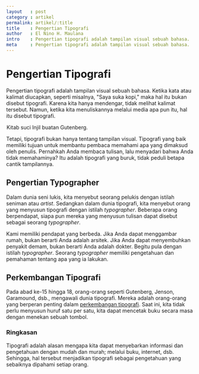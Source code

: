 ```yaml
---
layout   : post
category : artikel
permalink: artikel/:title
title    : Pengertian Tipografi
author   : El Nino H. Maulana
intro    : Pengertian tipografi adalah tampilan visual sebuah bahasa.
meta     : Pengertian tipografi adalah tampilan visual sebuah bahasa.
---
```


# Pengertian Tipografi

Pengertian tipografi adalah tampilan visual sebuah bahasa. Ketika kata atau kalimat diucapkan, seperti misalnya, "Saya suka kopi," maka hal itu bukan disebut tipografi. Karena kita hanya mendengar, tidak melihat kalimat tersebut. Namun, ketika kita menuliskannya melalui media apa pun itu, hal itu disebut tipografi.

<img src="data:image/png;base64,R0lGODlhAQABAAD/ACwAAAAAAQABAAACADs=" data-src="https://cdn-images-1.medium.com/max/720/1*YoCscF_Wfx6XA16j_lZB-A.jpeg" alt="Kitab Suci Injil Buatan Gutenberg" title="Kitab Suci Injil Buatan Gutenberg"><span class="img-caption">Kitab suci Injil buatan Gutenberg.</span>

Tetapi, tipografi bukan hanya tentang tampilan visual. Tipografi yang baik memiliki tujuan untuk membantu pembaca memahami apa yang dimaksud oleh penulis. Pernahkah Anda membaca tulisan, lalu menyadari bahwa Anda tidak memahaminya? Itu adalah tipografi yang buruk, tidak peduli betapa cantik tampilannya.

## Pengertian Typographer

Dalam dunia seni lukis, kita menyebut seorang pelukis dengan istilah seniman atau *artist*. Sedangkan dalam dunia tipografi, kita menyebut orang yang menyusun tipografi dengan istilah *typographer*. Beberapa orang berpendapat, siapa pun mereka yang menyusun tulisan dapat disebut sebagai seorang *typographer*.

Kami memiliki pendapat yang berbeda. Jika Anda dapat menggambar rumah, bukan berarti Anda adalah arsitek. Jika Anda dapat menyembuhkan penyakit demam, bukan berarti Anda adalah dokter. Begitu pula dengan istilah *typographer*. Seorang *typographer* memiliki pengetahuan dan pemahaman tentang apa yang ia lakukan.

## Perkembangan Tipografi

<p>Pada abad ke-15 hingga 18, orang-orang seperti Gutenberg, Jenson, Garamound, dsb., mengawali dunia tipografi. Mereka adalah orang-orang yang berperan penting dalam <a href="{{base.url}}/artikel/sejarah-tipografi" title="Sejarah Perkembangan Tipografi">perkembangan tipografi</a>. Saat ini, kita tidak perlu menyusun huruf satu per satu, kita dapat mencetak buku secara masa dengan menekan sebuah tombol.</p>

### Ringkasan

Tipografi adalah alasan mengapa kita dapat menyebarkan informasi dan pengetahuan dengan mudah dan murah; melalui buku, internet, dsb. Sehingga, hal tersebut menjadikan tipografi sebagai pengetahuan yang sebaiknya dipahami setiap orang.
